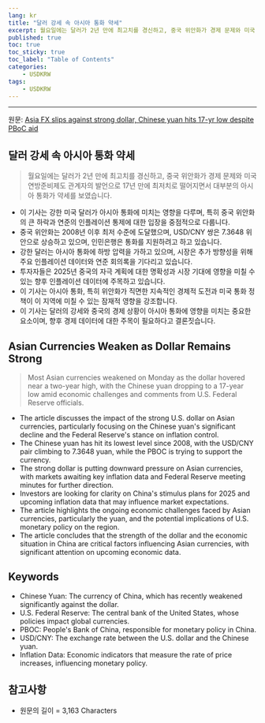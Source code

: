 ```yaml
---
lang: kr
title: "달러 강세 속 아시아 통화 약세"
excerpt: 월요일에는 달러가 2년 만에 최고치를 경신하고, 중국 위안화가 경제 문제와 미국 연방준비제도 관계자의 발언으로 17년 만에 최저치로 떨어지면서 대부분의 아시아 통화가 약세를 보였습니다.
published: true
toc: true
toc_sticky: true
toc_label: "Table of Contents"
categories:
    - USDKRW
tags:
    - USDKRW
---
```


---

  원문: [Asia FX slips against strong dollar, Chinese yuan hits 17-yr low despite PBoC aid](https://www.investing.com/news/forex-news/asia-fx-slips-against-strong-dollar-chinese-yuan-hits-17yr-low-despite-pboc-aid-3796435)

## 달러 강세 속 아시아 통화 약세

> 월요일에는 달러가 2년 만에 최고치를 경신하고, 중국 위안화가 경제 문제와 미국 연방준비제도 관계자의 발언으로 17년 만에 최저치로 떨어지면서 대부분의 아시아 통화가 약세를 보였습니다.


- 이 기사는 강한 미국 달러가 아시아 통화에 미치는 영향을 다루며, 특히 중국 위안화의 큰 하락과 연준의 인플레이션 통제에 대한 입장을 중점적으로 다룹니다.
- 중국 위안화는 2008년 이후 최저 수준에 도달했으며, USD/CNY 쌍은 7.3648 위안으로 상승하고 있으며, 인민은행은 통화를 지원하려고 하고 있습니다.
- 강한 달러는 아시아 통화에 하방 압력을 가하고 있으며, 시장은 추가 방향성을 위해 주요 인플레이션 데이터와 연준 회의록을 기다리고 있습니다.
- 투자자들은 2025년 중국의 자극 계획에 대한 명확성과 시장 기대에 영향을 미칠 수 있는 향후 인플레이션 데이터에 주목하고 있습니다.
- 이 기사는 아시아 통화, 특히 위안화가 직면한 지속적인 경제적 도전과 미국 통화 정책이 이 지역에 미칠 수 있는 잠재적 영향을 강조합니다.
- 이 기사는 달러의 강세와 중국의 경제 상황이 아시아 통화에 영향을 미치는 중요한 요소이며, 향후 경제 데이터에 대한 주목이 필요하다고 결론짓습니다.

## Asian Currencies Weaken as Dollar Remains Strong

> Most Asian currencies weakened on Monday as the dollar hovered near a two-year high, with the Chinese yuan dropping to a 17-year low amid economic challenges and comments from U.S. Federal Reserve officials.


- The article discusses the impact of the strong U.S. dollar on Asian currencies, particularly focusing on the Chinese yuan's significant decline and the Federal Reserve's stance on inflation control.
- The Chinese yuan has hit its lowest level since 2008, with the USD/CNY pair climbing to 7.3648 yuan, while the PBOC is trying to support the currency.
- The strong dollar is putting downward pressure on Asian currencies, with markets awaiting key inflation data and Federal Reserve meeting minutes for further direction.
- Investors are looking for clarity on China's stimulus plans for 2025 and upcoming inflation data that may influence market expectations.
- The article highlights the ongoing economic challenges faced by Asian currencies, particularly the yuan, and the potential implications of U.S. monetary policy on the region.
- The article concludes that the strength of the dollar and the economic situation in China are critical factors influencing Asian currencies, with significant attention on upcoming economic data.

## Keywords

- Chinese Yuan: The currency of China, which has recently weakened significantly against the dollar.
- U.S. Federal Reserve: The central bank of the United States, whose policies impact global currencies.
- PBOC: People's Bank of China, responsible for monetary policy in China.
- USD/CNY: The exchange rate between the U.S. dollar and the Chinese yuan.
- Inflation Data: Economic indicators that measure the rate of price increases, influencing monetary policy.

## 참고사항

- 원문의 길이 = 3,163 Characters

